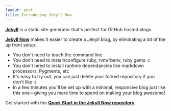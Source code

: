 ```yaml
---
layout: post
title: Introducing Jekyll Now
---
```


[**Jekyll**](http://github.com/jekyll/jekyll) is a static site generator that's perfect for GitHub hosted blogs.

[**Jekyll Now**](http://github.com/barryclark/jekyll-now) makes it easier to create a Jekyll blog, by eliminating a lot of the up front setup.

- You don't need to touch the command line
- You don't need to install/configure ruby, rvm/rbenv, ruby gems :relaxed:
- You don't need to install runtime dependancies like markdown processors, Pygments, etc
- It's easy to try out, you can just delete your forked repository if you don't like it
- In a few minutes you'll be set up with a minimal, responsive blog just like this one—giving you more time to spend on making your blog awesome!

Get started with the [**Quick Start in the Jekyll Now repository**](http://github.com/barryclark/jekyll-now#quick-start).